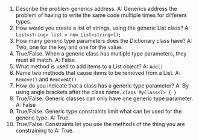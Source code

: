 ﻿1. Describe the problem generics address.
   A: Generics address the problem of having to write the same code multiple times for different types.
2. How would you create a list of strings, using the generic List class?
   A: `List<string> list = new List<string>();`
3. How many generic type parameters does the Dictionary class have?
   A: Two, one for the key and one for the value.
4. True/False. When a generic class has multiple type parameters, they must all match.
   A: False.
5. What method is used to add items to a List object?
   A: `Add()`
6. Name two methods that cause items to be removed from a List.
   A: `Remove()` and `RemoveAt()`
7. How do you indicate that a class has a generic type parameter?
   A: By using angle brackets after the class name. `class MyClass<T> { }`
8. True/False. Generic classes can only have one generic type parameter.
   A: False
9. True/False. Generic type constraints limit what can be used for the generic type.
   A: True.
10. True/False. Constraints let you use the methods of the thing you are constraining to
    A: True.